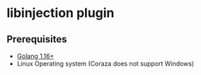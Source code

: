 # libinjection plugin

## Prerequisites
* [Golang 1.16+](https://golang.org/doc/install)
* Linux Operating system (Coraza does not support Windows)